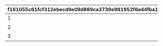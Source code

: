 |f161055c61fcf312ebecd9e09d889ca3739e981952f6a44fba14bf1f1694c254|73e09bc7ab59d4cd98baee8af1b9de5dab9bfefcdafbcdd0b428858748dd9993|bbb9c0c8fd29d5c6972d89e408fa2b52792d0d360af09f52aa020ddb4454e4b7|44fb024d439265fc17e7e7c1b2f44b99bad32809a415c3f5d243cd71f6f05ec8|fc700c8072f520c6c78baa792e5af71389a9fa6d920f8c72cf98729f5bc68f10|
| --- | --- | --- | --- | --- |
|1|1|-400|1|石橋|
|2|0|-400|2|砂漠|
|3|1|-400|3|平原|